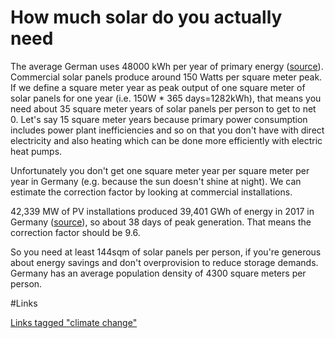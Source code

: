 # How much solar do you actually need

The average German uses 48000 kWh per year of primary energy ([source](https://www.wolframalpha.com/input/?i=(total+energy+consumption+germany+%2F+population+of+Germany+)+in+kWh+%2F+person+%2F+year)).
 Commercial solar panels produce around 150 Watts per square meter peak.
 If we define a square meter year as peak output of one square meter of solar panels for one year (i.e. 150W * 365 days=1282kWh), that means you need about 35 square meter years of solar panels per person to get to net 0.
 Let's say 15 square meter years because primary power consumption includes power plant inefficiencies and so on that you don't have with direct electricity and also heating which can be done more efficiently with electric heat pumps.

 Unfortunately you don't get one square meter year per square meter per year in Germany (e.g. because the sun doesn't shine at night). We can estimate the correction factor by looking at commercial installations.

42,339 MW of PV installations produced 39,401 GWh of energy in 2017 in Germany ([source](https://en.wikipedia.org/wiki/Solar_power_in_Germany#Statistics)), so about 38 days of peak generation. That means the correction factor should be 9.6. 

So you need at least 144sqm of solar panels per person, if you're generous about energy savings and don't overprovision to reduce storage demands. Germany has an average population density of 4300 square meters per person.

#Links

[Links tagged "climate change"](https://adriann.github.io/links_by_category.html#climate-change)

